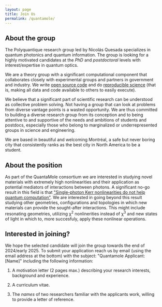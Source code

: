 ```yaml
---
layout: page
title: Join Us
permalink: /quantamole/
---
```


## About the group

The Polyquantique research group led by Nicolás Quesada specializes in quantum photonics and quantum information. The group is looking for a highly motivated candidates at the *PhD* and *postdoctoral* levels with interest/expertise in quantum optics.

We are a theory group with a significant computational component that collaborates closely with experimental groups and partners in government and industry. We write [open source code](https://open-science-training-handbook.gitbook.io/book/open-science-basics/open-research-software-and-open-source) and do [reproducible science](https://blogs.egu.eu/divisions/gd/2018/09/19/reproducible-computational-science/) (that is, making all data and code available to others to easily execute).  

We believe that a significant part of scientific research can be understood as collective problem solving. Not having a group that can look at problems from diverse vantage points is a wasted opportunity. We are thus committed to building a diverse research group from its conception and to being attentive to and supportive of the needs and ambitions of students and postdocs, especially those who belong to marginalized or underrepresented groups in science and engineering. 

We are based in beautiful and welcoming Montréal, a safe but never boring city that consistently ranks as the best city in North America to be a student.

## About the position

As part of the QuantaMole consortium we are interested in studying novel materials with extremely high nonlinearities and their application as potential mediators of interactions between photons. A significant no-go result in this field is 
that ["Single-photon Kerr nonlinearities do not help quantum computation"](https://journals.aps.org/pra/abstract/10.1103/PhysRevA.73.062305). We are interested in going beyond this result studying other geometries, configurations and topologies in which new materials can provide the sought-after interactions. This might include resonating geometries, utilizing χ<sup>2</sup> nonlinerities instead of χ<sup>3</sup> and new states of light in which to, more succesfuly, apply these nonlinear operations.

## Interested in joining?

We hope the selected candidate will join the group towards the end of 2024/early 2025. To submit your application reach us by email (using the email address at the bottom) with the subject: "Quantamole Applicant: [Name]" including the following information:

1. A motivation letter (2 pages max.) describing your research interests, background and experience. 

2. A curriculum vitae.

3. The *names* of two researchers familiar with the applicants work, willing to provide a letter of reference.
